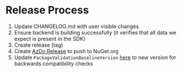 # Release Process

1. Update CHANGELOG.md with user visible changes
2. Ensure backend is building successfully (it verifies that all data we expect is present in the SDK)
3. Create release (tag)
4. Create [AzDo Release](https://office.visualstudio.com/OC/_release?_a=releases&view=mine&definitionId=231) to push to NuGet.org
5. Update `PackageValidationBaselineVersion` [here](src/Directory.Build.targets) to new version for backwards compatibility checks
